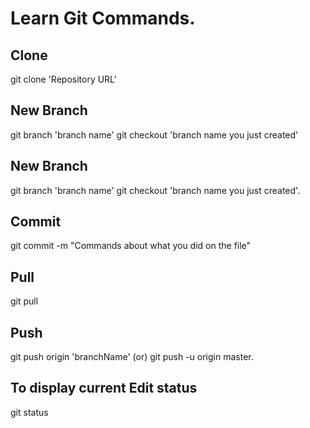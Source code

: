 # Learn Git Commands.


## Clone 
git clone 'Repository URL'

## New Branch 
git branch 'branch name'
git checkout 'branch name you just created'

## New Branch 

git branch 'branch name'
git checkout 'branch name you just created'.


## Commit 
git commit -m "Commands about what you did on the file"

## Pull 
git pull

## Push 
git push origin 'branchName'
(or)
git push -u origin master.


## To display current Edit status
git status

